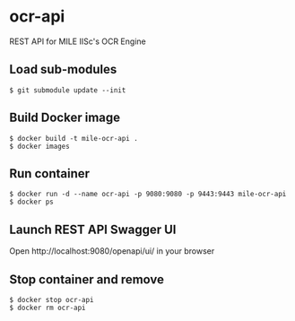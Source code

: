 # ocr-api
REST API for MILE IISc's OCR Engine

## Load sub-modules
```
$ git submodule update --init
```

## Build Docker image
```
$ docker build -t mile-ocr-api .
$ docker images
```

## Run container
```
$ docker run -d --name ocr-api -p 9080:9080 -p 9443:9443 mile-ocr-api
$ docker ps
```

## Launch REST API Swagger UI

Open http://localhost:9080/openapi/ui/ in your browser


## Stop container and remove
```
$ docker stop ocr-api
$ docker rm ocr-api
```
